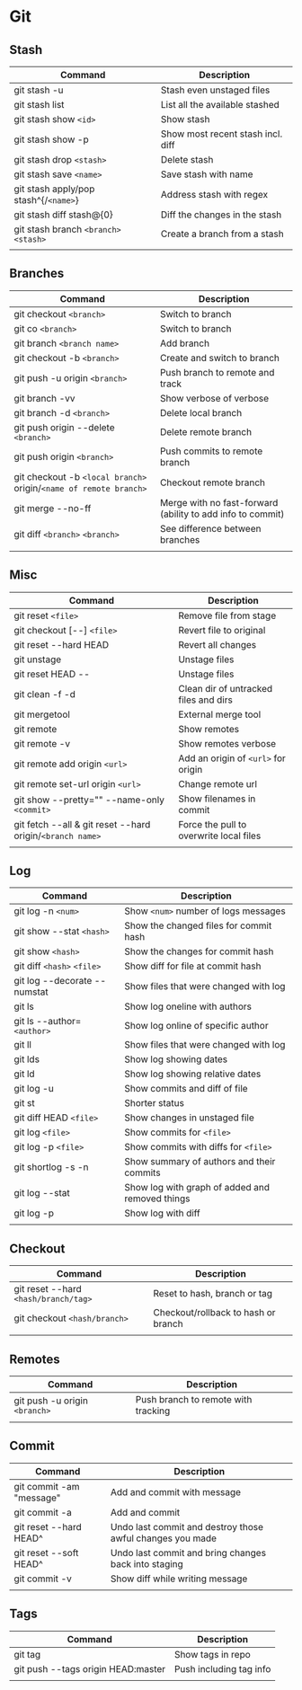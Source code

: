 # Git

## Stash
| Command                               | Description                       |
|---------------------------------------|-----------------------------------|
| git stash -u                          | Stash even unstaged files         |
| git stash list                        | List all the available stashed    |
| git stash show `<id>`                 | Show stash                        |
| git stash show -p                     | Show most recent stash incl. diff |
| git stash drop `<stash>`              | Delete stash                      |
| git stash save `<name>`               | Save stash with name              |
| git stash apply/pop stash^{/`<name>`} | Address stash with regex          |
| git stash diff stash@{0}              | Diff the changes in the stash     |
| git stash branch `<branch>` `<stash>` | Create a branch from a stash      |
|                                       |                                   |

## Branches
| Command                                                           | Description                                                |
|-------------------------------------------------------------------|------------------------------------------------------------|
| git checkout `<branch>`                                           | Switch to branch                                           |
| git co `<branch>`                                                 | Switch to branch                                           |
| git branch `<branch name>`                                        | Add branch                                                 |
| git checkout -b `<branch>`                                        | Create and switch to branch                                |
| git push -u origin `<branch>`                                     | Push branch to remote and track                            |
| git branch -vv                                                    | Show verbose of verbose                                    |
| git branch -d `<branch>`                                          | Delete local branch                                        |
| git push origin --delete `<branch>`                               | Delete remote branch                                       |
| git push origin `<branch>`                                        | Push commits to remote branch                              |
| git checkout -b `<local branch>` origin/`<name of remote branch>` | Checkout remote branch                                     |
| git merge --no-ff                                                 | Merge with no fast-forward (ability to add info to commit) |
| git diff `<branch>` `<branch>`                                    | See difference between branches                            |
|                                                                   |                                                            |

## Misc
| Command                                                    | Description                                                |
|------------------------------------------------------------|------------------------------------------------------------|
| git reset `<file>`                                         | Remove file from stage                                     |
| git checkout [--] `<file>`                                 | Revert file to original                                    |
| git reset --hard HEAD                                      | Revert all changes                                         |
| git unstage                                                | Unstage files                                              |
| git reset HEAD --                                          | Unstage files                                              |
| git clean -f -d                                            | Clean dir of untracked files and dirs                      |
| git mergetool                                              | External merge tool                                        |
| git remote                                                 | Show remotes                                               |
| git remote -v                                              | Show remotes verbose                                       |
| git remote add origin `<url>`                              | Add an origin of `<url>` for origin                        |
| git remote set-url origin `<url>`                          | Change remote url                                          |
| git show --pretty="" --name-only `<commit>`                | Show filenames in commit                                   |
| git fetch --all & git reset --hard origin/`<branch name>`  | Force the pull to overwrite local files                    |
|                                                            |                                                            |

## Log
| Command                      | Description                                     |
|------------------------------|-------------------------------------------------|
| git log -n `<num>`           | Show `<num>` number of logs messages            |
| git show --stat `<hash>`     | Show the changed files for commit hash          |
| git show `<hash>`            | Show the changes for commit hash                |
| git diff `<hash>` `<file>`   | Show diff for file at commit hash               |
| git log --decorate --numstat | Show files that were changed with log           |
| git ls                       | Show log oneline with authors                   |
| git ls --author=`<author>`   | Show log online of specific author              |
| git ll                       | Show files that were changed with log           |
| git lds                      | Show log showing dates                          |
| git ld                       | Show log showing relative dates                 |
| git log -u                   | Show commits and diff of file                   |
| git st                       | Shorter status                                  |
| git diff HEAD `<file>`       | Show changes in unstaged file                   |
| git log `<file>`             | Show commits for `<file>`                       |
| git log -p `<file>`          | Show commits with diffs for `<file>`            |
| git shortlog -s -n           | Show summary of authors and their commits       |
| git log --stat               | Show log with graph of added and removed things |
| git log -p                   | Show log with diff                              |
|                              |                                                 |

## Checkout
| Command                              | Description                         |
|--------------------------------------|-------------------------------------|
| git reset --hard `<hash/branch/tag>` | Reset to hash, branch or tag        |
| git checkout `<hash/branch>`         | Checkout/rollback to hash or branch |
|                                      |                                     |

## Remotes
| Command                       | Description                         |
|-------------------------------|-------------------------------------|
| git push -u origin `<branch>` | Push branch to remote with tracking |
|                               |                                     |

## Commit
| Command                  | Description                                               |
|--------------------------|-----------------------------------------------------------|
| git commit -am "message" | Add and commit with message                               |
| git commit -a            | Add and commit                                            |
| git reset --hard HEAD^   | Undo last commit and destroy those awful changes you made |
| git reset --soft HEAD^   | Undo last commit and bring changes back into staging      |
| git commit -v            | Show diff while writing message                           |
|                          |                                                           |

## Tags
| Command                            | Description             |
|------------------------------------|-------------------------|
| git tag                            | Show tags in repo       |
| git push --tags origin HEAD:master | Push including tag info |
|                                    |                         |

